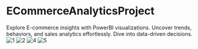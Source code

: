 # ECommerceAnalyticsProject
Explore E-commerce insights with PowerBI visualizations. Uncover trends, behaviors, and sales analytics effortlessly. Dive into data-driven decisions.
![1](https://github.com/iamhirdeshkumar15/ECommerceAnalyticsProject/assets/125953445/b0d3a006-6090-467e-b103-e9f19cbafc5c)
![2](https://github.com/iamhirdeshkumar15/ECommerceAnalyticsProject/assets/125953445/d728b683-d02f-4ee2-8498-60255ad0bf84)
![4](https://github.com/iamhirdeshkumar15/ECommerceAnalyticsProject/assets/125953445/fde5afca-3ece-43c2-a0c3-33238ef3b485)
![5](https://github.com/iamhirdeshkumar15/ECommerceAnalyticsProject/assets/125953445/08a7dc0c-0457-434d-9e1f-0ce86c827c12)

